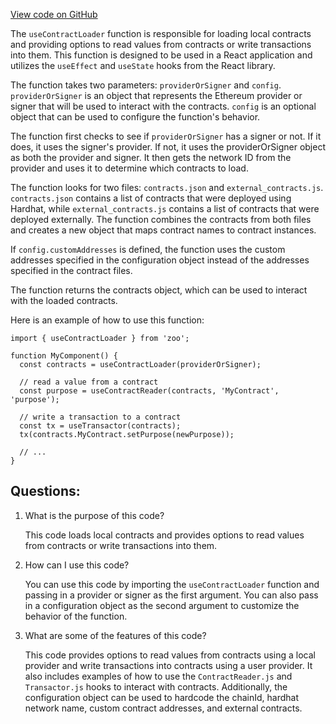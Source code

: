 [View code on GitHub](zoo-labs/zoo/blob/master/lab/src/hooks/ContractLoader.js)

The `useContractLoader` function is responsible for loading local contracts and providing options to read values from contracts or write transactions into them. This function is designed to be used in a React application and utilizes the `useEffect` and `useState` hooks from the React library. 

The function takes two parameters: `providerOrSigner` and `config`. `providerOrSigner` is an object that represents the Ethereum provider or signer that will be used to interact with the contracts. `config` is an optional object that can be used to configure the function's behavior. 

The function first checks to see if `providerOrSigner` has a signer or not. If it does, it uses the signer's provider. If not, it uses the providerOrSigner object as both the provider and signer. It then gets the network ID from the provider and uses it to determine which contracts to load. 

The function looks for two files: `contracts.json` and `external_contracts.js`. `contracts.json` contains a list of contracts that were deployed using Hardhat, while `external_contracts.js` contains a list of contracts that were deployed externally. The function combines the contracts from both files and creates a new object that maps contract names to contract instances. 

If `config.customAddresses` is defined, the function uses the custom addresses specified in the configuration object instead of the addresses specified in the contract files. 

The function returns the contracts object, which can be used to interact with the loaded contracts. 

Here is an example of how to use this function:

```
import { useContractLoader } from 'zoo';

function MyComponent() {
  const contracts = useContractLoader(providerOrSigner);

  // read a value from a contract
  const purpose = useContractReader(contracts, 'MyContract', 'purpose');

  // write a transaction to a contract
  const tx = useTransactor(contracts);
  tx(contracts.MyContract.setPurpose(newPurpose));

  // ...
}
```
## Questions: 
 1. What is the purpose of this code?
    
    This code loads local contracts and provides options to read values from contracts or write transactions into them.

2. How can I use this code?
    
    You can use this code by importing the `useContractLoader` function and passing in a provider or signer as the first argument. You can also pass in a configuration object as the second argument to customize the behavior of the function.

3. What are some of the features of this code?
    
    This code provides options to read values from contracts using a local provider and write transactions into contracts using a user provider. It also includes examples of how to use the `ContractReader.js` and `Transactor.js` hooks to interact with contracts. Additionally, the configuration object can be used to hardcode the chainId, hardhat network name, custom contract addresses, and external contracts.
